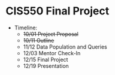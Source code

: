 # CIS550 Final Project

- Timeline:
  - ~~10/01 Project Proposal~~
  - ~~10/11 Outline~~
  - 11/12 Data Population and Queries
  - 12/03 Mentor Check-In
  - 12/15 Final Project
  - 12/19 Presentation
